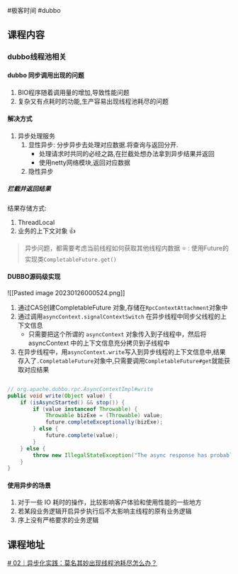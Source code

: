#极客时间 #dubbo 
## 课程内容

### dubbo线程池相关

#### dubbo 同步调用出现的问题

1. BIO程序随着调用量的增加,导致性能问题
2. 复杂又有点耗时的功能,生产容易出现线程池耗尽的问题

#### 解决方式

1. 异步处理服务
	1. 显性异步: 分步异步去处理对应数据.将查询与返回分开.
		-  处理请求时共同的必经之路,在拦截处想办法拿到异步结果并返回
		- 使用netty网络模块,返回对应数据
	2. 隐性异步

##### 拦截并返回结果

结果存储方式:
1. ThreadLocal
2. 业务的上下文对象 👍

>异步问题，都需要考虑当前线程如何获取其他线程内数据
>⭐ : 使用Future的实现类`CompletableFuture.get()`

#### DUBBO源码级实现

![[Pasted image 20230126000524.png]]


1. 通过CAS创建CompletableFuture 对象,存储在`RpcContextAttachment`对象中
2. 通过调用`asyncContext.signalContextSwitch` 在异步线程中同步父线程的上下文信息
	-  只需要把这个所谓的 `asyncContext` 对象传入到子线程中，然后将 asyncContext 中的上下文信息充分拷贝到子线程中
3. 在异步线程中，用`asyncContext.write`写入到异步线程的上下文信息中,结果存入了`.CompletableFuture`对象中,只需要调用`CompletableFuture#get`就能获取对应结果
```java

// org.apache.dubbo.rpc.AsyncContextImpl#write
public void write(Object value) {
    if (isAsyncStarted() && stop()) {
        if (value instanceof Throwable) {
            Throwable bizExe = (Throwable) value;
            future.completeExceptionally(bizExe);
        } else {
            future.complete(value);
        }
    } else {
        throw new IllegalStateException("The async response has probably been wrote back by another thread, or the asyncContext has been closed.");
    }
}
```

#### 使用异步的场景

1. 对于一些 IO 耗时的操作，比较影响客户体验和使用性能的一些地方
2. 若某段业务逻辑开启异步执行后不太影响主线程的原有业务逻辑
3. 序上没有严格要求的业务逻辑

## 课程地址

[# 02｜异步化实践：莫名其妙出现线程池耗尽怎么办？](https://time.geekbang.org/column/article/611392)